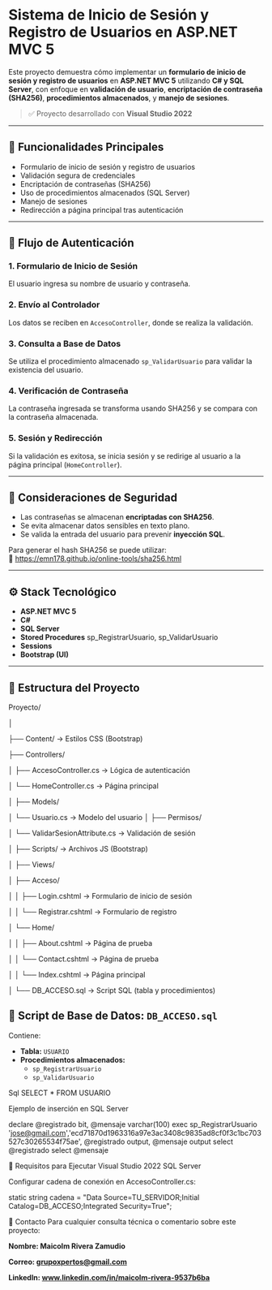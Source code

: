 # Sistema de Inicio de Sesión y Registro de Usuarios en ASP.NET MVC 5

Este proyecto demuestra cómo implementar un **formulario de inicio de sesión y registro de usuarios** en **ASP.NET MVC 5** utilizando **C# y SQL Server**, con enfoque en **validación de usuario**, **encriptación de contraseña (SHA256)**, **procedimientos almacenados**, y **manejo de sesiones**.

> ✅ Proyecto desarrollado con **Visual Studio 2022**

---

## 🎯 Funcionalidades Principales

- Formulario de inicio de sesión y registro de usuarios
- Validación segura de credenciales
- Encriptación de contraseñas (SHA256)
- Uso de procedimientos almacenados (SQL Server)
- Manejo de sesiones
- Redirección a página principal tras autenticación

---

## 🔐 Flujo de Autenticación

### 1. Formulario de Inicio de Sesión
El usuario ingresa su nombre de usuario y contraseña.

### 2. Envío al Controlador
Los datos se reciben en `AccesoController`, donde se realiza la validación.

### 3. Consulta a Base de Datos
Se utiliza el procedimiento almacenado `sp_ValidarUsuario` para validar la existencia del usuario.

### 4. Verificación de Contraseña
La contraseña ingresada se transforma usando SHA256 y se compara con la contraseña almacenada.

### 5. Sesión y Redirección
Si la validación es exitosa, se inicia sesión y se redirige al usuario a la página principal (`HomeController`).

---

## 🧠 Consideraciones de Seguridad

- Las contraseñas se almacenan **encriptadas con SHA256**.
- Se evita almacenar datos sensibles en texto plano.
- Se valida la entrada del usuario para prevenir **inyección SQL**.

Para generar el hash SHA256 se puede utilizar:  
🔗 https://emn178.github.io/online-tools/sha256.html

---

## ⚙️ Stack Tecnológico

- **ASP.NET MVC 5**
- **C#**
- **SQL Server**
- **Stored Procedures**
  sp_RegistrarUsuario, sp_ValidarUsuario
- **Sessions**
- **Bootstrap (UI)**

---

## 📁 Estructura del Proyecto

Proyecto/

│

├── Content/ → Estilos CSS (Bootstrap)

├── Controllers/

│ ├── AccesoController.cs → Lógica de autenticación

│ └── HomeController.cs → Página principal

│
├── Models/

│ └── Usuario.cs → Modelo del usuario
│
├── Permisos/

│ └── ValidarSesionAttribute.cs → Validación de sesión

│
├── Scripts/ → Archivos JS (Bootstrap)

│
├── Views/

│ ├── Acceso/

│ │ ├── Login.cshtml → Formulario de inicio de sesión

│ │ └── Registrar.cshtml → Formulario de registro

│ └── Home/

│ │ ├── About.cshtml → Página de prueba

│ │ └── Contact.cshtml → Página de prueba

│ │ └── Index.cshtml → Página principal

│
└── DB_ACCESO.sql → Script SQL (tabla y procedimientos)



## 🧾 Script de Base de Datos: `DB_ACCESO.sql`

Contiene:

- **Tabla:** `USUARIO`
- **Procedimientos almacenados:**
  - `sp_RegistrarUsuario`
  - `sp_ValidarUsuario`

Sql
SELECT * FROM USUARIO

Ejemplo de inserción en SQL Server

declare @registrado bit, @mensaje varchar(100)
exec sp_RegistrarUsuario 'jose@gmail.com','ecd71870d1963316a97e3ac3408c9835ad8cf0f3c1bc703527c30265534f75ae', @registrado output, @mensaje output
select @registrado
select @mensaje

🚀 Requisitos para Ejecutar
Visual Studio 2022
SQL Server

Configurar cadena de conexión en AccesoController.cs:

static string cadena = "Data Source=TU_SERVIDOR;Initial Catalog=DB_ACCESO;Integrated Security=True";

🤝 Contacto
Para cualquier consulta técnica o comentario sobre este proyecto:

**Nombre: Maicolm Rivera Zamudio**

**Correo: grupoxpertos@gmail.com**

**LinkedIn: www.linkedin.com/in/maicolm-rivera-9537b6ba**
